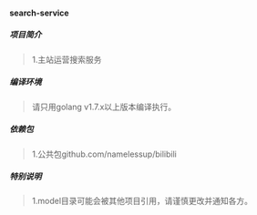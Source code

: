 #### search-service

##### 项目简介
> 1.主站运营搜索服务

##### 编译环境
> 请只用golang v1.7.x以上版本编译执行。

##### 依赖包
> 1.公共包github.com/namelessup/bilibili

##### 特别说明
> 1.model目录可能会被其他项目引用，请谨慎更改并通知各方。
